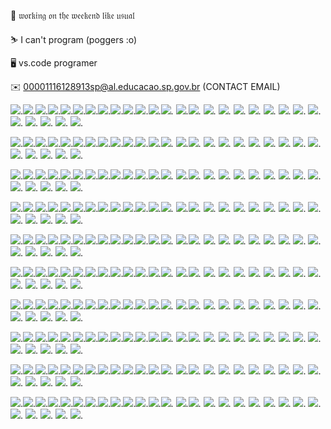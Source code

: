 🌙 𝔴𝔬𝔯𝔨𝔦𝔫𝔤 𝔬𝔫 𝔱𝔥𝔢 𝔴𝔢𝔢𝔨𝔢𝔫𝔡 𝔩𝔦𝔨𝔢 𝔲𝔰𝔲𝔞𝔩

⛷️ I can't program (poggers :o)

🖥️ vs.code programer

✉️ 00001116128913sp@al.educacao.sp.gov.br (CONTACT EMAIL)

![](https://media.tenor.com/zZBeekcxu_EAAAAM/cat-silly.gif).![](https://media.tenor.com/zZBeekcxu_EAAAAM/cat-silly.gif).![](https://media.tenor.com/zZBeekcxu_EAAAAM/cat-silly.gif).![](https://media.tenor.com/zZBeekcxu_EAAAAM/cat-silly.gif).![](https://media.tenor.com/zZBeekcxu_EAAAAM/cat-silly.gif).![](https://media.tenor.com/zZBeekcxu_EAAAAM/cat-silly.gif).![](https://media.tenor.com/zZBeekcxu_EAAAAM/cat-silly.gif).![](https://media.tenor.com/zZBeekcxu_EAAAAM/cat-silly.gif).![](https://media.tenor.com/zZBeekcxu_EAAAAM/cat-silly.gif).![](https://media.tenor.com/zZBeekcxu_EAAAAM/cat-silly.gif).![](https://media.tenor.com/zZBeekcxu_EAAAAM/cat-silly.gif).![](https://media.tenor.com/zZBeekcxu_EAAAAM/cat-silly.gif).![](https://media.tenor.com/zZBeekcxu_EAAAAM/cat-silly.gif). ![](https://media.tenor.com/zZBeekcxu_EAAAAM/cat-silly.gif).![](https://media.tenor.com/zZBeekcxu_EAAAAM/cat-silly.gif). ![](https://media.tenor.com/zZBeekcxu_EAAAAM/cat-silly.gif). ![](https://media.tenor.com/zZBeekcxu_EAAAAM/cat-silly.gif). ![](https://media.tenor.com/zZBeekcxu_EAAAAM/cat-silly.gif). ![](https://media.tenor.com/zZBeekcxu_EAAAAM/cat-silly.gif). ![](https://media.tenor.com/zZBeekcxu_EAAAAM/cat-silly.gif). ![](https://media.tenor.com/zZBeekcxu_EAAAAM/cat-silly.gif). ![](https://media.tenor.com/zZBeekcxu_EAAAAM/cat-silly.gif). ![](https://media.tenor.com/zZBeekcxu_EAAAAM/cat-silly.gif). ![](https://media.tenor.com/zZBeekcxu_EAAAAM/cat-silly.gif). ![](https://media.tenor.com/zZBeekcxu_EAAAAM/cat-silly.gif). ![](https://media.tenor.com/zZBeekcxu_EAAAAM/cat-silly.gif). ![](https://media.tenor.com/zZBeekcxu_EAAAAM/cat-silly.gif). ![](https://media.tenor.com/zZBeekcxu_EAAAAM/cat-silly.gif).

![](https://media.tenor.com/zZBeekcxu_EAAAAM/cat-silly.gif).![](https://media.tenor.com/zZBeekcxu_EAAAAM/cat-silly.gif).![](https://media.tenor.com/zZBeekcxu_EAAAAM/cat-silly.gif).![](https://media.tenor.com/zZBeekcxu_EAAAAM/cat-silly.gif).![](https://media.tenor.com/zZBeekcxu_EAAAAM/cat-silly.gif).![](https://media.tenor.com/zZBeekcxu_EAAAAM/cat-silly.gif).![](https://media.tenor.com/zZBeekcxu_EAAAAM/cat-silly.gif).![](https://media.tenor.com/zZBeekcxu_EAAAAM/cat-silly.gif).![](https://media.tenor.com/zZBeekcxu_EAAAAM/cat-silly.gif).![](https://media.tenor.com/zZBeekcxu_EAAAAM/cat-silly.gif).![](https://media.tenor.com/zZBeekcxu_EAAAAM/cat-silly.gif).![](https://media.tenor.com/zZBeekcxu_EAAAAM/cat-silly.gif).![](https://media.tenor.com/zZBeekcxu_EAAAAM/cat-silly.gif). ![](https://media.tenor.com/zZBeekcxu_EAAAAM/cat-silly.gif).![](https://media.tenor.com/zZBeekcxu_EAAAAM/cat-silly.gif). ![](https://media.tenor.com/zZBeekcxu_EAAAAM/cat-silly.gif). ![](https://media.tenor.com/zZBeekcxu_EAAAAM/cat-silly.gif). ![](https://media.tenor.com/zZBeekcxu_EAAAAM/cat-silly.gif). ![](https://media.tenor.com/zZBeekcxu_EAAAAM/cat-silly.gif). ![](https://media.tenor.com/zZBeekcxu_EAAAAM/cat-silly.gif). ![](https://media.tenor.com/zZBeekcxu_EAAAAM/cat-silly.gif). ![](https://media.tenor.com/zZBeekcxu_EAAAAM/cat-silly.gif). ![](https://media.tenor.com/zZBeekcxu_EAAAAM/cat-silly.gif). ![](https://media.tenor.com/zZBeekcxu_EAAAAM/cat-silly.gif). ![](https://media.tenor.com/zZBeekcxu_EAAAAM/cat-silly.gif). ![](https://media.tenor.com/zZBeekcxu_EAAAAM/cat-silly.gif). ![](https://media.tenor.com/zZBeekcxu_EAAAAM/cat-silly.gif). ![](https://media.tenor.com/zZBeekcxu_EAAAAM/cat-silly.gif).

![](https://media.tenor.com/zZBeekcxu_EAAAAM/cat-silly.gif).![](https://media.tenor.com/zZBeekcxu_EAAAAM/cat-silly.gif).![](https://media.tenor.com/zZBeekcxu_EAAAAM/cat-silly.gif).![](https://media.tenor.com/zZBeekcxu_EAAAAM/cat-silly.gif).![](https://media.tenor.com/zZBeekcxu_EAAAAM/cat-silly.gif).![](https://media.tenor.com/zZBeekcxu_EAAAAM/cat-silly.gif).![](https://media.tenor.com/zZBeekcxu_EAAAAM/cat-silly.gif).![](https://media.tenor.com/zZBeekcxu_EAAAAM/cat-silly.gif).![](https://media.tenor.com/zZBeekcxu_EAAAAM/cat-silly.gif).![](https://media.tenor.com/zZBeekcxu_EAAAAM/cat-silly.gif).![](https://media.tenor.com/zZBeekcxu_EAAAAM/cat-silly.gif).![](https://media.tenor.com/zZBeekcxu_EAAAAM/cat-silly.gif).![](https://media.tenor.com/zZBeekcxu_EAAAAM/cat-silly.gif). ![](https://media.tenor.com/zZBeekcxu_EAAAAM/cat-silly.gif).![](https://media.tenor.com/zZBeekcxu_EAAAAM/cat-silly.gif). ![](https://media.tenor.com/zZBeekcxu_EAAAAM/cat-silly.gif). ![](https://media.tenor.com/zZBeekcxu_EAAAAM/cat-silly.gif). ![](https://media.tenor.com/zZBeekcxu_EAAAAM/cat-silly.gif). ![](https://media.tenor.com/zZBeekcxu_EAAAAM/cat-silly.gif). ![](https://media.tenor.com/zZBeekcxu_EAAAAM/cat-silly.gif). ![](https://media.tenor.com/zZBeekcxu_EAAAAM/cat-silly.gif). ![](https://media.tenor.com/zZBeekcxu_EAAAAM/cat-silly.gif). ![](https://media.tenor.com/zZBeekcxu_EAAAAM/cat-silly.gif). ![](https://media.tenor.com/zZBeekcxu_EAAAAM/cat-silly.gif). ![](https://media.tenor.com/zZBeekcxu_EAAAAM/cat-silly.gif). ![](https://media.tenor.com/zZBeekcxu_EAAAAM/cat-silly.gif). ![](https://media.tenor.com/zZBeekcxu_EAAAAM/cat-silly.gif). ![](https://media.tenor.com/zZBeekcxu_EAAAAM/cat-silly.gif).

![](https://media.tenor.com/zZBeekcxu_EAAAAM/cat-silly.gif).![](https://media.tenor.com/zZBeekcxu_EAAAAM/cat-silly.gif).![](https://media.tenor.com/zZBeekcxu_EAAAAM/cat-silly.gif).![](https://media.tenor.com/zZBeekcxu_EAAAAM/cat-silly.gif).![](https://media.tenor.com/zZBeekcxu_EAAAAM/cat-silly.gif).![](https://media.tenor.com/zZBeekcxu_EAAAAM/cat-silly.gif).![](https://media.tenor.com/zZBeekcxu_EAAAAM/cat-silly.gif).![](https://media.tenor.com/zZBeekcxu_EAAAAM/cat-silly.gif).![](https://media.tenor.com/zZBeekcxu_EAAAAM/cat-silly.gif).![](https://media.tenor.com/zZBeekcxu_EAAAAM/cat-silly.gif).![](https://media.tenor.com/zZBeekcxu_EAAAAM/cat-silly.gif).![](https://media.tenor.com/zZBeekcxu_EAAAAM/cat-silly.gif).![](https://media.tenor.com/zZBeekcxu_EAAAAM/cat-silly.gif). ![](https://media.tenor.com/zZBeekcxu_EAAAAM/cat-silly.gif).![](https://media.tenor.com/zZBeekcxu_EAAAAM/cat-silly.gif). ![](https://media.tenor.com/zZBeekcxu_EAAAAM/cat-silly.gif). ![](https://media.tenor.com/zZBeekcxu_EAAAAM/cat-silly.gif). ![](https://media.tenor.com/zZBeekcxu_EAAAAM/cat-silly.gif). ![](https://media.tenor.com/zZBeekcxu_EAAAAM/cat-silly.gif). ![](https://media.tenor.com/zZBeekcxu_EAAAAM/cat-silly.gif). ![](https://media.tenor.com/zZBeekcxu_EAAAAM/cat-silly.gif). ![](https://media.tenor.com/zZBeekcxu_EAAAAM/cat-silly.gif). ![](https://media.tenor.com/zZBeekcxu_EAAAAM/cat-silly.gif). ![](https://media.tenor.com/zZBeekcxu_EAAAAM/cat-silly.gif). ![](https://media.tenor.com/zZBeekcxu_EAAAAM/cat-silly.gif). ![](https://media.tenor.com/zZBeekcxu_EAAAAM/cat-silly.gif). ![](https://media.tenor.com/zZBeekcxu_EAAAAM/cat-silly.gif). ![](https://media.tenor.com/zZBeekcxu_EAAAAM/cat-silly.gif).

![](https://media.tenor.com/zZBeekcxu_EAAAAM/cat-silly.gif).![](https://media.tenor.com/zZBeekcxu_EAAAAM/cat-silly.gif).![](https://media.tenor.com/zZBeekcxu_EAAAAM/cat-silly.gif).![](https://media.tenor.com/zZBeekcxu_EAAAAM/cat-silly.gif).![](https://media.tenor.com/zZBeekcxu_EAAAAM/cat-silly.gif).![](https://media.tenor.com/zZBeekcxu_EAAAAM/cat-silly.gif).![](https://media.tenor.com/zZBeekcxu_EAAAAM/cat-silly.gif).![](https://media.tenor.com/zZBeekcxu_EAAAAM/cat-silly.gif).![](https://media.tenor.com/zZBeekcxu_EAAAAM/cat-silly.gif).![](https://media.tenor.com/zZBeekcxu_EAAAAM/cat-silly.gif).![](https://media.tenor.com/zZBeekcxu_EAAAAM/cat-silly.gif).![](https://media.tenor.com/zZBeekcxu_EAAAAM/cat-silly.gif).![](https://media.tenor.com/zZBeekcxu_EAAAAM/cat-silly.gif). ![](https://media.tenor.com/zZBeekcxu_EAAAAM/cat-silly.gif).![](https://media.tenor.com/zZBeekcxu_EAAAAM/cat-silly.gif). ![](https://media.tenor.com/zZBeekcxu_EAAAAM/cat-silly.gif). ![](https://media.tenor.com/zZBeekcxu_EAAAAM/cat-silly.gif). ![](https://media.tenor.com/zZBeekcxu_EAAAAM/cat-silly.gif). ![](https://media.tenor.com/zZBeekcxu_EAAAAM/cat-silly.gif). ![](https://media.tenor.com/zZBeekcxu_EAAAAM/cat-silly.gif). ![](https://media.tenor.com/zZBeekcxu_EAAAAM/cat-silly.gif). ![](https://media.tenor.com/zZBeekcxu_EAAAAM/cat-silly.gif). ![](https://media.tenor.com/zZBeekcxu_EAAAAM/cat-silly.gif). ![](https://media.tenor.com/zZBeekcxu_EAAAAM/cat-silly.gif). ![](https://media.tenor.com/zZBeekcxu_EAAAAM/cat-silly.gif). ![](https://media.tenor.com/zZBeekcxu_EAAAAM/cat-silly.gif). ![](https://media.tenor.com/zZBeekcxu_EAAAAM/cat-silly.gif). ![](https://media.tenor.com/zZBeekcxu_EAAAAM/cat-silly.gif).

![](https://media.tenor.com/zZBeekcxu_EAAAAM/cat-silly.gif).![](https://media.tenor.com/zZBeekcxu_EAAAAM/cat-silly.gif).![](https://media.tenor.com/zZBeekcxu_EAAAAM/cat-silly.gif).![](https://media.tenor.com/zZBeekcxu_EAAAAM/cat-silly.gif).![](https://media.tenor.com/zZBeekcxu_EAAAAM/cat-silly.gif).![](https://media.tenor.com/zZBeekcxu_EAAAAM/cat-silly.gif).![](https://media.tenor.com/zZBeekcxu_EAAAAM/cat-silly.gif).![](https://media.tenor.com/zZBeekcxu_EAAAAM/cat-silly.gif).![](https://media.tenor.com/zZBeekcxu_EAAAAM/cat-silly.gif).![](https://media.tenor.com/zZBeekcxu_EAAAAM/cat-silly.gif).![](https://media.tenor.com/zZBeekcxu_EAAAAM/cat-silly.gif).![](https://media.tenor.com/zZBeekcxu_EAAAAM/cat-silly.gif).![](https://media.tenor.com/zZBeekcxu_EAAAAM/cat-silly.gif). ![](https://media.tenor.com/zZBeekcxu_EAAAAM/cat-silly.gif).![](https://media.tenor.com/zZBeekcxu_EAAAAM/cat-silly.gif). ![](https://media.tenor.com/zZBeekcxu_EAAAAM/cat-silly.gif). ![](https://media.tenor.com/zZBeekcxu_EAAAAM/cat-silly.gif). ![](https://media.tenor.com/zZBeekcxu_EAAAAM/cat-silly.gif). ![](https://media.tenor.com/zZBeekcxu_EAAAAM/cat-silly.gif). ![](https://media.tenor.com/zZBeekcxu_EAAAAM/cat-silly.gif). ![](https://media.tenor.com/zZBeekcxu_EAAAAM/cat-silly.gif). ![](https://media.tenor.com/zZBeekcxu_EAAAAM/cat-silly.gif). ![](https://media.tenor.com/zZBeekcxu_EAAAAM/cat-silly.gif). ![](https://media.tenor.com/zZBeekcxu_EAAAAM/cat-silly.gif). ![](https://media.tenor.com/zZBeekcxu_EAAAAM/cat-silly.gif). ![](https://media.tenor.com/zZBeekcxu_EAAAAM/cat-silly.gif). ![](https://media.tenor.com/zZBeekcxu_EAAAAM/cat-silly.gif). ![](https://media.tenor.com/zZBeekcxu_EAAAAM/cat-silly.gif).

![](https://media.tenor.com/zZBeekcxu_EAAAAM/cat-silly.gif).![](https://media.tenor.com/zZBeekcxu_EAAAAM/cat-silly.gif).![](https://media.tenor.com/zZBeekcxu_EAAAAM/cat-silly.gif).![](https://media.tenor.com/zZBeekcxu_EAAAAM/cat-silly.gif).![](https://media.tenor.com/zZBeekcxu_EAAAAM/cat-silly.gif).![](https://media.tenor.com/zZBeekcxu_EAAAAM/cat-silly.gif).![](https://media.tenor.com/zZBeekcxu_EAAAAM/cat-silly.gif).![](https://media.tenor.com/zZBeekcxu_EAAAAM/cat-silly.gif).![](https://media.tenor.com/zZBeekcxu_EAAAAM/cat-silly.gif).![](https://media.tenor.com/zZBeekcxu_EAAAAM/cat-silly.gif).![](https://media.tenor.com/zZBeekcxu_EAAAAM/cat-silly.gif).![](https://media.tenor.com/zZBeekcxu_EAAAAM/cat-silly.gif).![](https://media.tenor.com/zZBeekcxu_EAAAAM/cat-silly.gif). ![](https://media.tenor.com/zZBeekcxu_EAAAAM/cat-silly.gif).![](https://media.tenor.com/zZBeekcxu_EAAAAM/cat-silly.gif). ![](https://media.tenor.com/zZBeekcxu_EAAAAM/cat-silly.gif). ![](https://media.tenor.com/zZBeekcxu_EAAAAM/cat-silly.gif). ![](https://media.tenor.com/zZBeekcxu_EAAAAM/cat-silly.gif). ![](https://media.tenor.com/zZBeekcxu_EAAAAM/cat-silly.gif). ![](https://media.tenor.com/zZBeekcxu_EAAAAM/cat-silly.gif). ![](https://media.tenor.com/zZBeekcxu_EAAAAM/cat-silly.gif). ![](https://media.tenor.com/zZBeekcxu_EAAAAM/cat-silly.gif). ![](https://media.tenor.com/zZBeekcxu_EAAAAM/cat-silly.gif). ![](https://media.tenor.com/zZBeekcxu_EAAAAM/cat-silly.gif). ![](https://media.tenor.com/zZBeekcxu_EAAAAM/cat-silly.gif). ![](https://media.tenor.com/zZBeekcxu_EAAAAM/cat-silly.gif). ![](https://media.tenor.com/zZBeekcxu_EAAAAM/cat-silly.gif). ![](https://media.tenor.com/zZBeekcxu_EAAAAM/cat-silly.gif).

![](https://media.tenor.com/zZBeekcxu_EAAAAM/cat-silly.gif).![](https://media.tenor.com/zZBeekcxu_EAAAAM/cat-silly.gif).![](https://media.tenor.com/zZBeekcxu_EAAAAM/cat-silly.gif).![](https://media.tenor.com/zZBeekcxu_EAAAAM/cat-silly.gif).![](https://media.tenor.com/zZBeekcxu_EAAAAM/cat-silly.gif).![](https://media.tenor.com/zZBeekcxu_EAAAAM/cat-silly.gif).![](https://media.tenor.com/zZBeekcxu_EAAAAM/cat-silly.gif).![](https://media.tenor.com/zZBeekcxu_EAAAAM/cat-silly.gif).![](https://media.tenor.com/zZBeekcxu_EAAAAM/cat-silly.gif).![](https://media.tenor.com/zZBeekcxu_EAAAAM/cat-silly.gif).![](https://media.tenor.com/zZBeekcxu_EAAAAM/cat-silly.gif).![](https://media.tenor.com/zZBeekcxu_EAAAAM/cat-silly.gif).![](https://media.tenor.com/zZBeekcxu_EAAAAM/cat-silly.gif). ![](https://media.tenor.com/zZBeekcxu_EAAAAM/cat-silly.gif).![](https://media.tenor.com/zZBeekcxu_EAAAAM/cat-silly.gif). ![](https://media.tenor.com/zZBeekcxu_EAAAAM/cat-silly.gif). ![](https://media.tenor.com/zZBeekcxu_EAAAAM/cat-silly.gif). ![](https://media.tenor.com/zZBeekcxu_EAAAAM/cat-silly.gif). ![](https://media.tenor.com/zZBeekcxu_EAAAAM/cat-silly.gif). ![](https://media.tenor.com/zZBeekcxu_EAAAAM/cat-silly.gif). ![](https://media.tenor.com/zZBeekcxu_EAAAAM/cat-silly.gif). ![](https://media.tenor.com/zZBeekcxu_EAAAAM/cat-silly.gif). ![](https://media.tenor.com/zZBeekcxu_EAAAAM/cat-silly.gif). ![](https://media.tenor.com/zZBeekcxu_EAAAAM/cat-silly.gif). ![](https://media.tenor.com/zZBeekcxu_EAAAAM/cat-silly.gif). ![](https://media.tenor.com/zZBeekcxu_EAAAAM/cat-silly.gif). ![](https://media.tenor.com/zZBeekcxu_EAAAAM/cat-silly.gif). ![](https://media.tenor.com/zZBeekcxu_EAAAAM/cat-silly.gif).

![](https://media.tenor.com/zZBeekcxu_EAAAAM/cat-silly.gif).![](https://media.tenor.com/zZBeekcxu_EAAAAM/cat-silly.gif).![](https://media.tenor.com/zZBeekcxu_EAAAAM/cat-silly.gif).![](https://media.tenor.com/zZBeekcxu_EAAAAM/cat-silly.gif).![](https://media.tenor.com/zZBeekcxu_EAAAAM/cat-silly.gif).![](https://media.tenor.com/zZBeekcxu_EAAAAM/cat-silly.gif).![](https://media.tenor.com/zZBeekcxu_EAAAAM/cat-silly.gif).![](https://media.tenor.com/zZBeekcxu_EAAAAM/cat-silly.gif).![](https://media.tenor.com/zZBeekcxu_EAAAAM/cat-silly.gif).![](https://media.tenor.com/zZBeekcxu_EAAAAM/cat-silly.gif).![](https://media.tenor.com/zZBeekcxu_EAAAAM/cat-silly.gif).![](https://media.tenor.com/zZBeekcxu_EAAAAM/cat-silly.gif).![](https://media.tenor.com/zZBeekcxu_EAAAAM/cat-silly.gif). ![](https://media.tenor.com/zZBeekcxu_EAAAAM/cat-silly.gif).![](https://media.tenor.com/zZBeekcxu_EAAAAM/cat-silly.gif). ![](https://media.tenor.com/zZBeekcxu_EAAAAM/cat-silly.gif). ![](https://media.tenor.com/zZBeekcxu_EAAAAM/cat-silly.gif). ![](https://media.tenor.com/zZBeekcxu_EAAAAM/cat-silly.gif). ![](https://media.tenor.com/zZBeekcxu_EAAAAM/cat-silly.gif). ![](https://media.tenor.com/zZBeekcxu_EAAAAM/cat-silly.gif). ![](https://media.tenor.com/zZBeekcxu_EAAAAM/cat-silly.gif). ![](https://media.tenor.com/zZBeekcxu_EAAAAM/cat-silly.gif). ![](https://media.tenor.com/zZBeekcxu_EAAAAM/cat-silly.gif). ![](https://media.tenor.com/zZBeekcxu_EAAAAM/cat-silly.gif). ![](https://media.tenor.com/zZBeekcxu_EAAAAM/cat-silly.gif). ![](https://media.tenor.com/zZBeekcxu_EAAAAM/cat-silly.gif). ![](https://media.tenor.com/zZBeekcxu_EAAAAM/cat-silly.gif). ![](https://media.tenor.com/zZBeekcxu_EAAAAM/cat-silly.gif).

![](https://media.tenor.com/zZBeekcxu_EAAAAM/cat-silly.gif).![](https://media.tenor.com/zZBeekcxu_EAAAAM/cat-silly.gif).![](https://media.tenor.com/zZBeekcxu_EAAAAM/cat-silly.gif).![](https://media.tenor.com/zZBeekcxu_EAAAAM/cat-silly.gif).![](https://media.tenor.com/zZBeekcxu_EAAAAM/cat-silly.gif).![](https://media.tenor.com/zZBeekcxu_EAAAAM/cat-silly.gif).![](https://media.tenor.com/zZBeekcxu_EAAAAM/cat-silly.gif).![](https://media.tenor.com/zZBeekcxu_EAAAAM/cat-silly.gif).![](https://media.tenor.com/zZBeekcxu_EAAAAM/cat-silly.gif).![](https://media.tenor.com/zZBeekcxu_EAAAAM/cat-silly.gif).![](https://media.tenor.com/zZBeekcxu_EAAAAM/cat-silly.gif).![](https://media.tenor.com/zZBeekcxu_EAAAAM/cat-silly.gif).![](https://media.tenor.com/zZBeekcxu_EAAAAM/cat-silly.gif). ![](https://media.tenor.com/zZBeekcxu_EAAAAM/cat-silly.gif).![](https://media.tenor.com/zZBeekcxu_EAAAAM/cat-silly.gif). ![](https://media.tenor.com/zZBeekcxu_EAAAAM/cat-silly.gif). ![](https://media.tenor.com/zZBeekcxu_EAAAAM/cat-silly.gif). ![](https://media.tenor.com/zZBeekcxu_EAAAAM/cat-silly.gif). ![](https://media.tenor.com/zZBeekcxu_EAAAAM/cat-silly.gif). ![](https://media.tenor.com/zZBeekcxu_EAAAAM/cat-silly.gif). ![](https://media.tenor.com/zZBeekcxu_EAAAAM/cat-silly.gif). ![](https://media.tenor.com/zZBeekcxu_EAAAAM/cat-silly.gif). ![](https://media.tenor.com/zZBeekcxu_EAAAAM/cat-silly.gif). ![](https://media.tenor.com/zZBeekcxu_EAAAAM/cat-silly.gif). ![](https://media.tenor.com/zZBeekcxu_EAAAAM/cat-silly.gif). ![](https://media.tenor.com/zZBeekcxu_EAAAAM/cat-silly.gif). ![](https://media.tenor.com/zZBeekcxu_EAAAAM/cat-silly.gif). ![](https://media.tenor.com/zZBeekcxu_EAAAAM/cat-silly.gif).
















